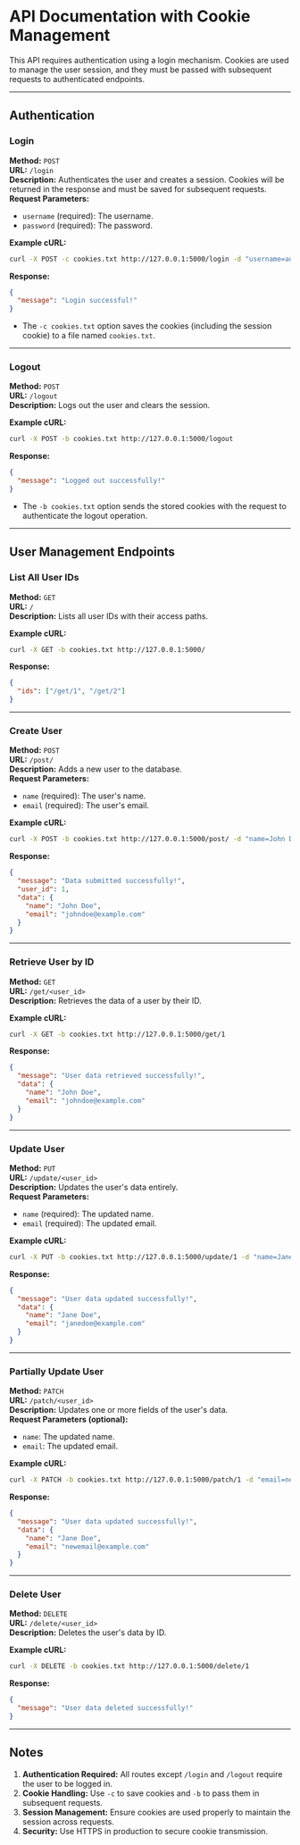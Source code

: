 # API Documentation with Cookie Management

This API requires authentication using a login mechanism. Cookies are used to manage the user session, and they must be passed with subsequent requests to authenticated endpoints.

---

## Authentication

### Login
**Method:** `POST`  
**URL:** `/login`  
**Description:** Authenticates the user and creates a session. Cookies will be returned in the response and must be saved for subsequent requests.  
**Request Parameters:**  
- `username` (required): The username.  
- `password` (required): The password.  

**Example cURL:**
```bash
curl -X POST -c cookies.txt http://127.0.0.1:5000/login -d "username=admin" -d "password=password123"
```

**Response:**
```json
{
  "message": "Login successful!"
}
```

- The `-c cookies.txt` option saves the cookies (including the session cookie) to a file named `cookies.txt`.

---

### Logout
**Method:** `POST`  
**URL:** `/logout`  
**Description:** Logs out the user and clears the session.  

**Example cURL:**
```bash
curl -X POST -b cookies.txt http://127.0.0.1:5000/logout
```

**Response:**
```json
{
  "message": "Logged out successfully!"
}
```

- The `-b cookies.txt` option sends the stored cookies with the request to authenticate the logout operation.

---

## User Management Endpoints

### List All User IDs
**Method:** `GET`  
**URL:** `/`  
**Description:** Lists all user IDs with their access paths.  

**Example cURL:**
```bash
curl -X GET -b cookies.txt http://127.0.0.1:5000/
```

**Response:**
```json
{
  "ids": ["/get/1", "/get/2"]
}
```

---

### Create User
**Method:** `POST`  
**URL:** `/post/`  
**Description:** Adds a new user to the database.  
**Request Parameters:**  
- `name` (required): The user's name.  
- `email` (required): The user's email.  

**Example cURL:**
```bash
curl -X POST -b cookies.txt http://127.0.0.1:5000/post/ -d "name=John Doe" -d "email=johndoe@example.com"
```

**Response:**
```json
{
  "message": "Data submitted successfully!",
  "user_id": 1,
  "data": {
    "name": "John Doe",
    "email": "johndoe@example.com"
  }
}
```

---

### Retrieve User by ID
**Method:** `GET`  
**URL:** `/get/<user_id>`  
**Description:** Retrieves the data of a user by their ID.  

**Example cURL:**
```bash
curl -X GET -b cookies.txt http://127.0.0.1:5000/get/1
```

**Response:**
```json
{
  "message": "User data retrieved successfully!",
  "data": {
    "name": "John Doe",
    "email": "johndoe@example.com"
  }
}
```

---

### Update User
**Method:** `PUT`  
**URL:** `/update/<user_id>`  
**Description:** Updates the user's data entirely.  
**Request Parameters:**  
- `name` (required): The updated name.  
- `email` (required): The updated email.  

**Example cURL:**
```bash
curl -X PUT -b cookies.txt http://127.0.0.1:5000/update/1 -d "name=Jane Doe" -d "email=janedoe@example.com"
```

**Response:**
```json
{
  "message": "User data updated successfully!",
  "data": {
    "name": "Jane Doe",
    "email": "janedoe@example.com"
  }
}
```

---

### Partially Update User
**Method:** `PATCH`  
**URL:** `/patch/<user_id>`  
**Description:** Updates one or more fields of the user's data.  
**Request Parameters (optional):**  
- `name`: The updated name.  
- `email`: The updated email.  

**Example cURL:**
```bash
curl -X PATCH -b cookies.txt http://127.0.0.1:5000/patch/1 -d "email=newemail@example.com"
```

**Response:**
```json
{
  "message": "User data updated successfully!",
  "data": {
    "name": "Jane Doe",
    "email": "newemail@example.com"
  }
}
```

---

### Delete User
**Method:** `DELETE`  
**URL:** `/delete/<user_id>`  
**Description:** Deletes the user's data by ID.  

**Example cURL:**
```bash
curl -X DELETE -b cookies.txt http://127.0.0.1:5000/delete/1
```

**Response:**
```json
{
  "message": "User data deleted successfully!"
}
```

---

## Notes
1. **Authentication Required:** All routes except `/login` and `/logout` require the user to be logged in.
2. **Cookie Handling:** Use `-c` to save cookies and `-b` to pass them in subsequent requests.
3. **Session Management:** Ensure cookies are used properly to maintain the session across requests.
4. **Security:** Use HTTPS in production to secure cookie transmission.
